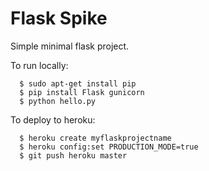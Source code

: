 Flask Spike
===========

Simple minimal flask project.

To run locally:

```
  $ sudo apt-get install pip
  $ pip install Flask gunicorn
  $ python hello.py
```

To deploy to heroku:

```
  $ heroku create myflaskprojectname
  $ heroku config:set PRODUCTION_MODE=true
  $ git push heroku master
```
